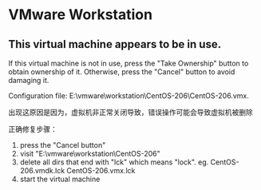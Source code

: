 # VMware Workstation

## This virtual machine appears to be in use.

If this virtual machine is not in use, press the "Take Ownership" button to obtain ownership of it. Otherwise, press the "Cancel" button to avoid damaging it.

Configuration file: E:\vmware\workstation\CentOS-206\CentOS-206.vmx.

出现这原因是因为，虚拟机非正常关闭导致，错误操作可能会导致虚拟机被删除

正确修复步骤：

1. press the "Cancel button"
2. visit "E:\vmware\workstation\CentOS-206"
3. delete all dirs that end with "lck" which means "lock". eg. CentOS-206.vmdk.lck CentOS-206.vmx.lck
4. start the virtual machine
